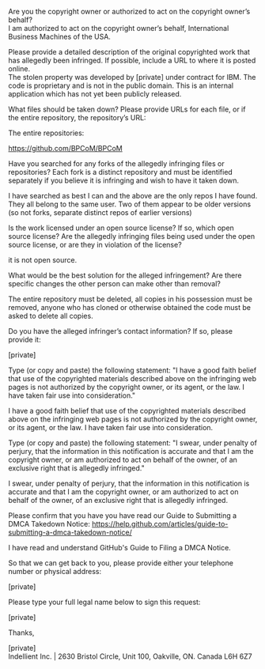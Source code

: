 Are you the copyright owner or authorized to act on the copyright owner’s behalf?  
I am authorized to act on the copyright owner’s behalf, International Business Machines of the USA.

Please provide a detailed description of the original copyrighted work that has allegedly been infringed. If possible, include a URL to where it is posted online.  
The stolen property was developed by [private] under contract for IBM. The code is proprietary and is not in the public domain. This is an internal application which has not yet been publicly released.

What files should be taken down? Please provide URLs for each file, or if the entire repository, the repository’s URL:

The entire repositories:

https://github.com/BPCoM/BPCoM

Have you searched for any forks of the allegedly infringing files or repositories? Each fork is a distinct repository and must be identified separately if you believe it is infringing and wish to have it taken down.

I have searched as best I can and the above are the only repos I have found. They all belong to the same user. Two of them appear to be older versions (so not forks, separate distinct repos of earlier versions)

Is the work licensed under an open source license? If so, which open source license? Are the allegedly infringing files being used under the open source license, or are they in violation of the license?

it is not open source.

What would be the best solution for the alleged infringement? Are there specific changes the other person can make other than removal?

The entire repository must be deleted, all copies in his possession must be removed, anyone who has cloned or otherwise obtained the code must be asked to delete all copies.

Do you have the alleged infringer’s contact information? If so, please provide it:

[private]

Type (or copy and paste) the following statement: "I have a good faith belief that use of the copyrighted materials described above on the infringing web pages is not authorized by the copyright owner, or its agent, or the law. I have taken fair use into consideration."

I have a good faith belief that use of the copyrighted materials described above on the infringing web pages is not authorized by the copyright owner, or its agent, or the law. I have taken fair use into consideration.

Type (or copy and paste) the following statement: "I swear, under penalty of perjury, that the information in this notification is accurate and that I am the copyright owner, or am authorized to act on behalf of the owner, of an exclusive right that is allegedly infringed."

I swear, under penalty of perjury, that the information in this notification is accurate and that I am the copyright owner, or am authorized to act on behalf of the owner, of an exclusive right that is allegedly infringed.

Please confirm that you have you have read our Guide to Submitting a DMCA Takedown Notice: https://help.github.com/articles/guide-to-submitting-a-dmca-takedown-notice/

I have read and understand GitHub's Guide to Filing a DMCA Notice.

So that we can get back to you, please provide either your telephone number or physical address:

[private]

Please type your full legal name below to sign this request:

[private]

Thanks,

[private]  
Indellient Inc. | 2630 Bristol Circle, Unit 100, Oakville, ON. Canada L6H 6Z7
